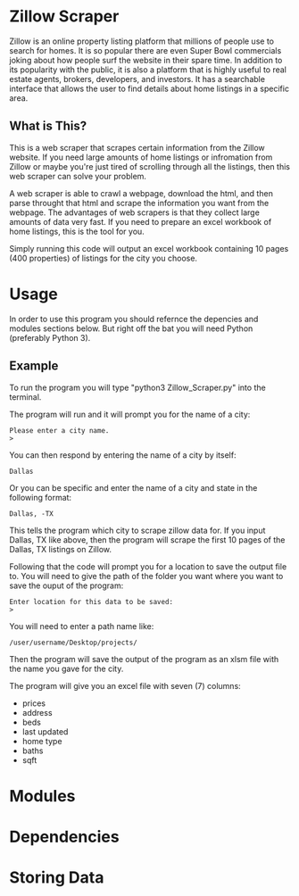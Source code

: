 # Zillow Scraper

Zillow is an online property listing platform that millions of people use to search for homes. It is so popular there are even Super Bowl commercials joking about how people surf the website in their spare time. In addition to its popularity with the public, it is also a platform that is highly useful to real estate agents, brokers, developers, and investors. It has a searchable interface that allows the user to find details about home listings in a specific area. 


## What is This?
This is a web scraper that scrapes certain information from the Zillow website. If you need large amounts of home listings or infromation from Zillow or maybe you're just tired of scrolling through all the listings, then this web scraper can solve your problem. 

A web scraper is able to crawl a webpage, download the html, and then parse throught that html and scrape the information you want from the webpage. The advantages of web scrapers is that they collect large amounts of data very fast. If you need to prepare an excel workbook of home listings, this is the tool for you. 

Simply running this code will output an excel workbook containing 10 pages (400 properties) of listings for the city you choose.


# Usage

In order to use this program you should refernce the depencies and modules sections below. But right off the bat you will need Python (preferably Python 3). 

## Example
To run the program you will type "python3 Zillow_Scraper.py" into the terminal.

The program will run and it will prompt you for the name of a city:
```
Please enter a city name.
>
```

You can then respond by entering the name of a city by itself:
```
Dallas
```

Or you can be specific and enter the name of a city and state in the following format:
```
Dallas, -TX
```

This tells the program which city to scrape zillow data for. If you input Dallas, TX like above, then the program will scrape the first 10 pages of the Dallas, TX listings on Zillow.

Following that the code will prompt you for a location to save the output file to. You will need to give the path of the folder you want where you want to save the ouput of the program:
```
Enter location for this data to be saved:
>
```

You will need to enter a path name like:
```
/user/username/Desktop/projects/
```

Then the program will save the output of the program as an xlsm file with the name you gave for the city. 


The program will give you an excel file with seven (7) columns:

* prices
* address
* beds 
* last updated
* home type
* baths
* sqft



# Modules


# Dependencies


# Storing Data
